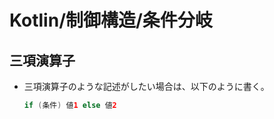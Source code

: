 # Kotlin/制御構造/条件分岐

## 三項演算子

- 三項演算子のような記述がしたい場合は、以下のように書く。

  ```kotlin
  if (条件) 値1 else 値2
  ```
